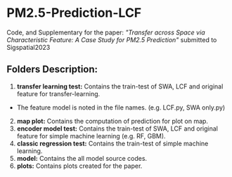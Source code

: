 # PM2.5-Prediction-LCF
Code, and Supplementary for the paper: _"Transfer across Space via Characteristic Feature: A Case Study for PM2.5 Prediction"_ submitted to Sigspatial2023

## Folders Description:
1. **transfer learning test:** Contains the train-test of SWA, LCF and original feature for transfer-learning.
  * The feature model is noted in the file names. (e.g. LCF.py, SWA only.py)
2. **map plot:** Contains the computation of prediction for plot on map.
3. **encoder model test:** Contains the train-test of SWA, LCF and original feature for simple machine learning (e.g. RF, GBM).
4. **classic regression test:** Contains the train-test of simple machine learning.
5. **model:** Contains the all model source codes.
6. **plots:** Contains plots created for the paper.
